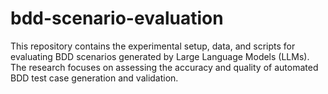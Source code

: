 # bdd-scenario-evaluation
This repository contains the experimental setup, data, and scripts for evaluating BDD scenarios generated by Large Language Models (LLMs). The research focuses on assessing the accuracy and quality of automated BDD test case generation and validation.
